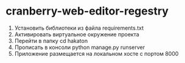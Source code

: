# cranberry-web-editor-regestry

1. Установить библиотеки из файла requirements.txt
2. Активировать виртуальное окружение проекта
3. Перейти в папку cd hakaton
4. Прописать в консоли python manage.py runserver
5. Приложение размещается на локальном хосте с портом 8000
